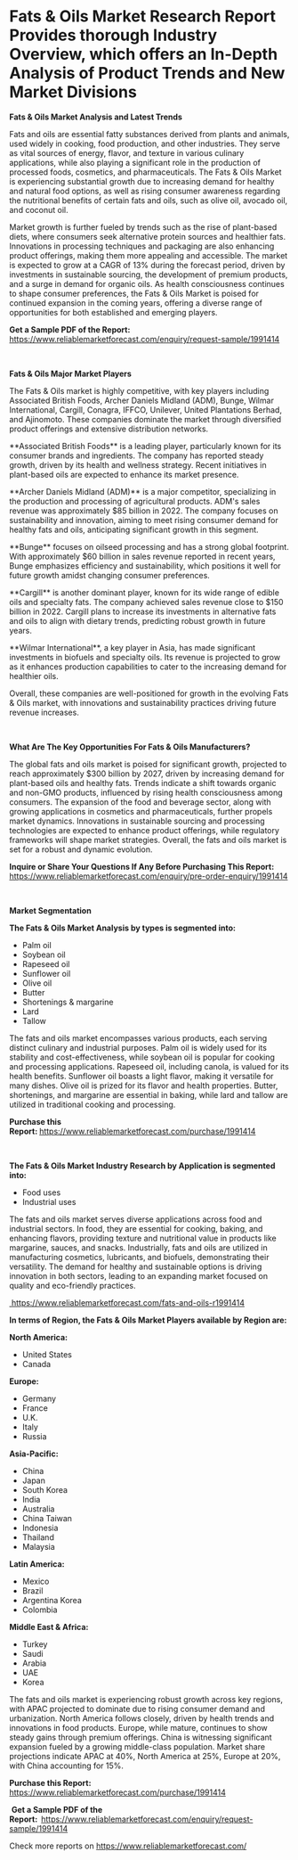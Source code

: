 <p><h1>Fats & Oils Market Research Report Provides thorough Industry Overview, which offers an In-Depth Analysis of Product Trends and New Market Divisions</h1></p><p><strong>Fats & Oils Market Analysis and Latest Trends</strong></p>
<p><p>Fats and oils are essential fatty substances derived from plants and animals, used widely in cooking, food production, and other industries. They serve as vital sources of energy, flavor, and texture in various culinary applications, while also playing a significant role in the production of processed foods, cosmetics, and pharmaceuticals. The Fats & Oils Market is experiencing substantial growth due to increasing demand for healthy and natural food options, as well as rising consumer awareness regarding the nutritional benefits of certain fats and oils, such as olive oil, avocado oil, and coconut oil.</p><p>Market growth is further fueled by trends such as the rise of plant-based diets, where consumers seek alternative protein sources and healthier fats. Innovations in processing techniques and packaging are also enhancing product offerings, making them more appealing and accessible. The market is expected to grow at a CAGR of 13% during the forecast period, driven by investments in sustainable sourcing, the development of premium products, and a surge in demand for organic oils. As health consciousness continues to shape consumer preferences, the Fats & Oils Market is poised for continued expansion in the coming years, offering a diverse range of opportunities for both established and emerging players.</p></p>
<p><strong>Get a Sample PDF of the Report:&nbsp;</strong> <a href="https://www.reliablemarketforecast.com/enquiry/request-sample/1991414?utm_campaign=3327&utm_medium=2&utm_source=Github&utm_content=ia&utm_term=07042025&utm_id=fats-oils">https://www.reliablemarketforecast.com/enquiry/request-sample/1991414</a></p>
<p>&nbsp;</p>
<p><strong>Fats & Oils Major Market Players</strong></p>
<p><p>The Fats & Oils market is highly competitive, with key players including Associated British Foods, Archer Daniels Midland (ADM), Bunge, Wilmar International, Cargill, Conagra, IFFCO, Unilever, United Plantations Berhad, and Ajinomoto. These companies dominate the market through diversified product offerings and extensive distribution networks.</p><p>**Associated British Foods** is a leading player, particularly known for its consumer brands and ingredients. The company has reported steady growth, driven by its health and wellness strategy. Recent initiatives in plant-based oils are expected to enhance its market presence.</p><p>**Archer Daniels Midland (ADM)** is a major competitor, specializing in the production and processing of agricultural products. ADM's sales revenue was approximately $85 billion in 2022. The company focuses on sustainability and innovation, aiming to meet rising consumer demand for healthy fats and oils, anticipating significant growth in this segment.</p><p>**Bunge** focuses on oilseed processing and has a strong global footprint. With approximately $60 billion in sales revenue reported in recent years, Bunge emphasizes efficiency and sustainability, which positions it well for future growth amidst changing consumer preferences.</p><p>**Cargill** is another dominant player, known for its wide range of edible oils and specialty fats. The company achieved sales revenue close to $150 billion in 2022. Cargill plans to increase its investments in alternative fats and oils to align with dietary trends, predicting robust growth in future years.</p><p>**Wilmar International**, a key player in Asia, has made significant investments in biofuels and specialty oils. Its revenue is projected to grow as it enhances production capabilities to cater to the increasing demand for healthier oils.</p><p>Overall, these companies are well-positioned for growth in the evolving Fats & Oils market, with innovations and sustainability practices driving future revenue increases.</p></p>
<p>&nbsp;</p>
<p><strong>What Are The Key Opportunities For Fats & Oils Manufacturers?</strong></p>
<p><p>The global fats and oils market is poised for significant growth, projected to reach approximately $300 billion by 2027, driven by increasing demand for plant-based oils and healthy fats. Trends indicate a shift towards organic and non-GMO products, influenced by rising health consciousness among consumers. The expansion of the food and beverage sector, along with growing applications in cosmetics and pharmaceuticals, further propels market dynamics. Innovations in sustainable sourcing and processing technologies are expected to enhance product offerings, while regulatory frameworks will shape market strategies. Overall, the fats and oils market is set for a robust and dynamic evolution.</p></p>
<p><strong>Inquire or Share Your Questions If Any Before Purchasing This Report:</strong> <a href="https://www.reliablemarketforecast.com/enquiry/pre-order-enquiry/1991414?utm_campaign=3327&utm_medium=2&utm_source=Github&utm_content=ia&utm_term=07042025&utm_id=fats-oils">https://www.reliablemarketforecast.com/enquiry/pre-order-enquiry/1991414</a></p>
<p>&nbsp;</p>
<p><strong>Market Segmentation</strong></p>
<p><strong>The Fats & Oils Market Analysis by types is segmented into:</strong></p>
<p><ul><li>Palm oil</li><li>Soybean oil</li><li>Rapeseed oil</li><li>Sunflower oil</li><li>Olive oil</li><li>Butter</li><li>Shortenings & margarine</li><li>Lard</li><li>Tallow</li></ul></p>
<p><p>The fats and oils market encompasses various products, each serving distinct culinary and industrial purposes. Palm oil is widely used for its stability and cost-effectiveness, while soybean oil is popular for cooking and processing applications. Rapeseed oil, including canola, is valued for its health benefits. Sunflower oil boasts a light flavor, making it versatile for many dishes. Olive oil is prized for its flavor and health properties. Butter, shortenings, and margarine are essential in baking, while lard and tallow are utilized in traditional cooking and processing.</p></p>
<p><strong>Purchase this Report:&nbsp;</strong><a href="https://www.reliablemarketforecast.com/purchase/1991414?utm_campaign=3327&utm_medium=2&utm_source=Github&utm_content=ia&utm_term=07042025&utm_id=fats-oils">https://www.reliablemarketforecast.com/purchase/1991414</a></p>
<p>&nbsp;</p>
<p><strong>The Fats & Oils Market Industry Research by Application is segmented into:</strong></p>
<p><ul><li>Food uses</li><li>Industrial uses</li></ul></p>
<p><p>The fats and oils market serves diverse applications across food and industrial sectors. In food, they are essential for cooking, baking, and enhancing flavors, providing texture and nutritional value in products like margarine, sauces, and snacks. Industrially, fats and oils are utilized in manufacturing cosmetics, lubricants, and biofuels, demonstrating their versatility. The demand for healthy and sustainable options is driving innovation in both sectors, leading to an expanding market focused on quality and eco-friendly practices.</p></p>
<p><a href="https://www.reliablemarketforecast.com/fats-and-oils-r1991414?utm_campaign=3327&utm_medium=2&utm_source=Github&utm_content=ia&utm_term=07042025&utm_id=fats-oils">&nbsp;https://www.reliablemarketforecast.com/fats-and-oils-r1991414</a></p>
<p><strong>In terms of Region, the Fats & Oils Market Players available by Region are:</strong></p>
<p>
    <p> <strong> North America: </strong>
        <ul>
            <li>United States</li>
            <li>Canada</li>
        </ul>
        </p> 
    <p> <strong> Europe: </strong>
        <ul>
            <li>Germany</li>
            <li>France</li>
            <li>U.K.</li>
            <li>Italy</li>
            <li>Russia</li>
        </ul>
        </p> 
    <p> <strong> Asia-Pacific: </strong>
        <ul>
            <li>China</li>
            <li>Japan</li>
            <li>South Korea</li>
            <li>India</li>
            <li>Australia</li>
            <li>China Taiwan</li>
            <li>Indonesia</li>
            <li>Thailand</li>
            <li>Malaysia</li>
        </ul>
        </p> 
    <p> <strong> Latin America: </strong>
        <ul>
            <li>Mexico</li>
            <li>Brazil</li>
            <li>Argentina Korea</li>
            <li>Colombia</li>
        </ul>
        </p> 
    <p> <strong> Middle East & Africa: </strong>
        <ul>
            <li>Turkey</li>
            <li>Saudi</li>
            <li>Arabia</li>
            <li>UAE</li>
            <li>Korea</li>
        </ul>
    </p>
    </p>
<p><p>The fats and oils market is experiencing robust growth across key regions, with APAC projected to dominate due to rising consumer demand and urbanization. North America follows closely, driven by health trends and innovations in food products. Europe, while mature, continues to show steady gains through premium offerings. China is witnessing significant expansion fueled by a growing middle-class population. Market share projections indicate APAC at 40%, North America at 25%, Europe at 20%, with China accounting for 15%.</p></p>
<p><strong>Purchase this Report: </strong><a href="https://www.reliablemarketforecast.com/purchase/1991414?utm_campaign=3327&utm_medium=2&utm_source=Github&utm_content=ia&utm_term=07042025&utm_id=fats-oils">https://www.reliablemarketforecast.com/purchase/1991414</a></p>
<p>&nbsp;<strong>Get a Sample PDF of the Report:&nbsp;&nbsp;</strong><a href="https://www.reliablemarketforecast.com/enquiry/request-sample/1991414?utm_campaign=3327&utm_medium=2&utm_source=Github&utm_content=ia&utm_term=07042025&utm_id=fats-oils">https://www.reliablemarketforecast.com/enquiry/request-sample/1991414</a></p>
<p><strong></strong></p>
<p>Check more reports on <a href="https://www.reliablemarketforecast.com/?utm_campaign=3327&utm_medium=2&utm_source=Github&utm_content=ia&utm_term=07042025&utm_id=fats-oils">https://www.reliablemarketforecast.com/</a></p>